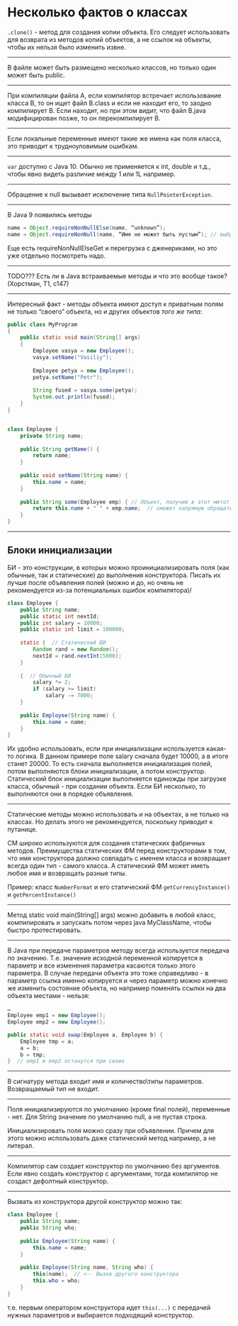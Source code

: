 # Несколько фактов о классах

`.clone()` - метод для создания копии объекта. Его следует использовать для возврата из методов копий объектов, а не ссылок на объекты, чтобы их нельзя было изменить извне.

---

В файле может быть размещено несколько классов, но только один может быть public.

---

При компиляции файла А, если компилятор встречает использование класса В, то он ищет файл B.class и если не находит его, то заодно компилирует В. Если находит, но при этом видит, что файл B.java модифицирован позже, то он перекомпилирует В.

---

Если локальные переменные имеют такие же имена как поля класса, это приводит к трудноуловимым ошибкам.

---

`var` доступно с Java 10. Обычно не применяется к int, double и т.д., чтобы явно видеть различие между 1 или 1L например.

---

Обращение к null вызывает исключение типа `NullPointerException`.

---

В Java 9 появились методы

```java
name = Object.requireNonNullElse(name, “unknown”);
name = Object.requireNonNull(name, “Имя не может быть пустым”); // выбросит NullPointerException, если name == null
```

Еще есть requireNonNullElseGet и перегрузка с дженериками, но это уже отдельно посмотреть надо.

---

TODO??? Есть ли в Java встраиваемые методы и что это вообще такое? (Хорстман, Т1, с147)

---

Интересный факт - методы объекта имеют доступ к приватным полям не только “своего” объекта, но и других объектов *того же типа*:

```java
public class MyProgram
{
    public static void main(String[] args)
    {
        Employee vasya = new Employee();
        vasya.setName("Vasiliy");
        
        Employee petya = new Employee();
        petya.setName("Petr");
        
        String fused = vasya.some(petya);
        System.out.println(fused);
    }
}


class Employee {
    private String name;
    
    public String getName() {
        return name;
    }
    
    public void setName(String name) {
        this.name = name;
    }
    
    public String some(Employee emp) { // Объект, получив в этот метот агрумент такого же типа,
        return this.name + " " + emp.name;  // сможет напрямую обращаться к приватному полю
    }
}

```

---

## Блоки инициализации

БИ - это конструкции, в которых можно проинициализировать поля (как обычные, так и статические) до выполнения конструктора. Писать их лучше после объявления полей (можно и до, но очень не рекомендуется из-за потенциальных ошибок компилятора)/

```java
class Employee {
    public String name;
    public static int nextId;
    public int salary = 10000;
    public static int limit = 100000;
    
    static {  // Статический БИ
        Random rand = new Random();
        nextId = rand.nextInt(5000);
    }
    
    {  // Обычный БИ
        salary *= 2;
        if (salary >= limit)
            salary -= 7000;
    }
    
    public Employee(String name) {
        this.name = name;
    }
}

```

Их удобно использовать, если при инициализации используется какая-то логика. В данном примере поле salary сначала будет 10000, а в итоге станет 20000. То есть сначала выполняется инициализация полей, потом выполняются блоки инициализации, а потом конструктор. Статический блок инициализации выполняется единожды при загрузке класса, обычный - при создании объекта. Если БИ несколько, то выполняются они в порядке объявления.

---

Статические методы можно использовать и на объектах, а не только на классах. Но делать этого не рекомендуется, поскольку приводит к путанице.

СМ широко используются для создания статических фабричных методов. Преимущества статических ФМ перед конструкторами в том, что имя конструктора должно совпадать с именем класса и возвращает всегда один тип - самого класса. А статический ФМ может иметь любое имя и возвращать разные типы.

Пример: класс `NumberFormat` и его статический ФМ `getCurrencyInstance()` и `getPercentInstance()`

---

Метод static void main(String[] args) можно добавить в любой класс, компилировать и запускать потом через java MyClassName, чтобы быстро протестировать.

---

В Java при передаче параметров методу всегда используется передача по значению. Т.е. значение исходной переменной копируется в параметр и все изменения параметра касаются только этого параметра. В случае передачи объекта это тоже справедливо - в параметр ссылка именно копируется и через параметр можно конечно же изменить состояние объекта, но например поменять ссылки на два объекта местами - нельзя:

```java
…
Employee emp1 = new Employee();
Employee emp2 = new Employee();

public static void swap(Employee a, Employee b) {
    Employee tmp = a;
    a = b;
    b = tmp;
}  // emp1 и emp2 останутся при своих
```

---

В сигнатуру метода входит имя и количество\типы параметров. Возвращаемый тип не входит.

---

Поля инициализируются по умолчанию (кроме final полей), переменные - нет. Для String значение по умолчанию null, а не пустая строка.

Инициализировать поля можно сразу при объявлении. Причем для этого можно использовать даже статический метод например, а не литерал.

---

Компилятор сам создает конструктор по умолчанию без аргументов. Если явно создать конструктор с аргументами, тогда компилятор не создаст дефолтный конструктор.

---

Вызвать из конструктора другой конструктор можно так:

```java
class Employee {
    public String name;
    public String who;
    
    public Employee(String name) {
        this.name = name;
    }
    
    public Employee(String name, String who) {
        this(name);  // <-- Вызов другого конструктора
        this.who = who;
    }
}
```

т.е. первым оператором конструктора идет `this(...)` с передачей нужных параметров и выбирается подходящий конструктор.

